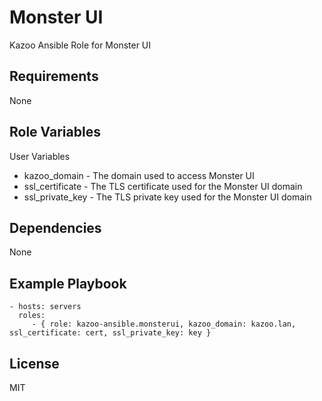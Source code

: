 Monster UI
==========

Kazoo Ansible Role for Monster UI

Requirements
------------

None

Role Variables
--------------

User Variables
- kazoo_domain - The domain used to access Monster UI
- ssl_certificate - The TLS certificate used for the Monster UI domain
- ssl_private_key - The TLS private key used for the Monster UI domain

Dependencies
------------

None

Example Playbook
----------------

    - hosts: servers
      roles:
         - { role: kazoo-ansible.monsterui, kazoo_domain: kazoo.lan, ssl_certificate: cert, ssl_private_key: key }

License
-------

MIT

